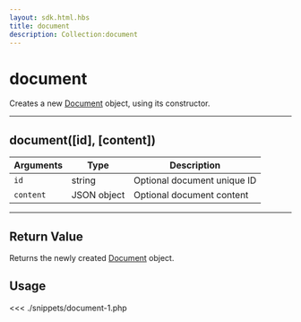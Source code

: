 ```yaml
---
layout: sdk.html.hbs
title: document
description: Collection:document
---
```


# document

Creates a new [Document](/sdk-reference/php/3/document/) object, using its constructor.

---

## document([id], [content])

| Arguments | Type        | Description                 |
| --------- | ----------- | --------------------------- |
| `id`      | string      | Optional document unique ID |
| `content` | JSON object | Optional document content   |

---

## Return Value

Returns the newly created [Document](/sdk-reference/php/3/document) object.

## Usage

<<< ./snippets/document-1.php
